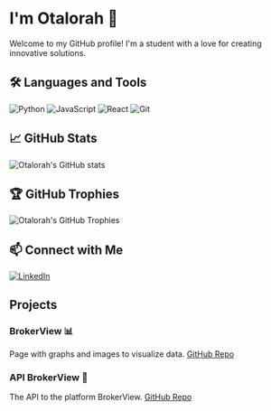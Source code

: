 # I'm Otalorah 👑

Welcome to my GitHub profile! I'm a student with a love for creating innovative solutions.

## 🛠️ Languages and Tools
![Python](https://img.shields.io/badge/Python-3776AB?style=for-the-badge&logo=python&logoColor=white)
![JavaScript](https://img.shields.io/badge/JavaScript-F7DF1E?style=for-the-badge&logo=javascript&logoColor=black)
![React](https://img.shields.io/badge/React-20232A?style=for-the-badge&logo=react&logoColor=61DAFB)
![Git](https://img.shields.io/badge/Git-F05032?style=for-the-badge&logo=git&logoColor=white)

## 📈 GitHub Stats
![Otalorah's GitHub stats](https://github-readme-stats.vercel.app/api?username=Otalorah&show_icons=true&theme=radical)

## 🏆 GitHub Trophies
![Otalorah's GitHub Trophies](https://github-profile-trophy.vercel.app/?username=Otalorah&theme=radical)

## 📫 Connect with Me
[![LinkedIn](https://img.shields.io/badge/LinkedIn-0A66C2?style=for-the-badge&logo=linkedin&logoColor=white)]([https://www.linkedin.com/in/your-profile](https://www.linkedin.com/in/juan-manuel-otalora-hernandez/))

## Projects
### BrokerView 📊
Page with graphs and images to visualize data. [GitHub Repo](https://github.com/Otalorah/BrokerView)

### API BrokerView 📁
The API to the platform BrokerView. [GitHub Repo](https://github.com/Otalorah/API_BrokerView)
